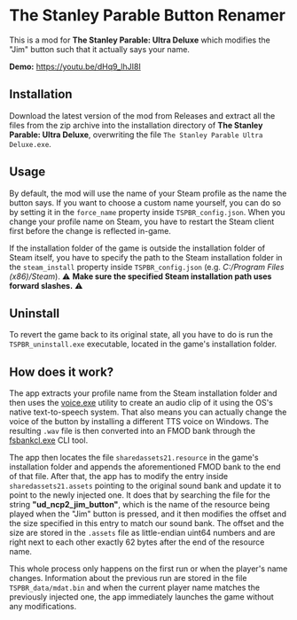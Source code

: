 # The Stanley Parable Button Renamer
This is a mod for **The Stanley Parable: Ultra Deluxe** which modifies the "Jim" button such that it actually says your name.

**Demo:** https://youtu.be/dHq9_lhJI8I

## Installation
Download the latest version of the mod from Releases and extract all the files from the zip archive into the installation directory of **The Stanley Parable: Ultra Deluxe**, overwriting the file `The Stanley Parable Ultra Deluxe.exe`.

## Usage
By default, the mod will use the name of your Steam profile as the name the button says. If you want to choose a custom name yourself, you can do so by setting it in the `force_name` property inside `TSPBR_config.json`. When you change your profile name on Steam, you have to restart the Steam client first before the change is reflected in-game.

If the installation folder of the game is outside the installation folder of Steam itself, you have to specify the path to the Steam installation folder in the `steam_install` property inside `TSPBR_config.json` (e.g. *C:/Program Files (x86)/Steam*). ⚠️ **Make sure the specified Steam installation path uses forward slashes.** ⚠️

## Uninstall
To revert the game back to its original state, all you have to do is run the `TSPBR_uninstall.exe` executable, located in the game's installation folder.

## How does it work?
The app extracts your profile name from the Steam installation folder and then uses the [voice.exe](https://www.elifulkerson.com/projects/commandline-text-to-speech.php) utility to create an audio clip of it using the OS's native text-to-speech system. That also means you can actually change the voice of the button by installing a different TTS voice on Windows. The resulting `.wav` file is then converted into an FMOD bank through the [fsbankcl.exe](https://www.fmod.com/download#fmodengine) CLI tool.

The app then locates the file `sharedassets21.resource` in the game's installation folder and appends the aforementioned FMOD bank to the end of that file. After that, the app has to modify the entry inside `sharedassets21.assets` pointing to the original sound bank and update it to point to the newly injected one. It does that by searching the file for the string **"ud_ncp2_jim_button"**, which is the name of the resource being played when the "Jim" button is pressed, and it then modifies the offset and the size specified in this entry to match our sound bank. The offset and the size are stored in the `.assets` file as little-endian uint64 numbers and are right next to each other exactly 62 bytes after the end of the resource name.

This whole process only happens on the first run or when the player's name changes. Information about the previous run are stored in the file `TSPBR_data/mdat.bin` and when the current player name matches the previously injected one, the app immediately launches the game without any modifications.
